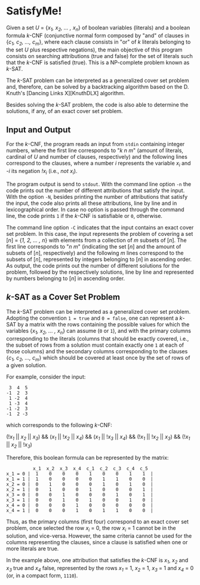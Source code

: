 # SatisfyMe! #

Given a set *U* = {*x<sub>1</sub>, x<sub>2</sub>, ... , x<sub>n</sub>*} of boolean variables (literals) and a boolean formula *k*-CNF (conjunctive normal form composed by "and" of clauses in {*c<sub>1</sub>, c<sub>2</sub>, ..., c<sub>m</sub>*}, where each clause consists in "or" of *k* literals belonging to the set *U* plus respective negations), the main objective of this program consists on searching attributions (true and false) for the set of literals such that the *k*-CNF is satisfied (true).
This is a NP-complete problem known as *k*-SAT.

The *k*-SAT problem can be interpreted as a generalized cover set problem and, therefore, can be solved by a backtracking algorithm based on the D. Knuth's [Dancing Links X][KnuthDLX] algorithm.

Besides solving the *k*-SAT problem, the code is also able to determine the solutions, if any, of an exact cover set problem.

## Input and Output ##

For the *k*-CNF, the program reads an input from `stdin` containing integer numbers, where the first line corresponds to "*k n m*" (amount of literals, cardinal of *U* and number of clauses, respectively) and the following lines correspond to the clauses, where a number *i* represents the variable *x<sub>i</sub>* and *-i* its negation *!x<sub>i</sub>* (i.e., *not x<sub>i</sub>*).

The program output is send to `stdout`.
With the command line option `-n` the code prints out the number of different attributions that satisfy the input.
With the option `-N`, besides printing the number of attributions that satisfy the input, the code also prints all these attributions, line by line and in lexicographical order.
In case no option is passed through the command line, the code prints `1` if the *k*-CNF is satisfiable or `0`, otherwise.

The command line option `-C` indicates that the input contains an exact cover set problem.
In this case, the input represents the problem of covering a set [*n*] = {*1, 2, ... , n*} with elements from a collection of *m* subsets of [*n*].
The first line corresponds to "*n m*" (indicating the set [*n*] and the amount of subsets of [*n*], respectively) and the following *m* lines correspond to the subsets of [*n*], represented by integers belonging to [*n*] in ascending order.
As output, the code prints out the number of different solutions for the problem, followed by the respectively solutions, line by line and represented by numbers belonging to [*n*] in ascending order.

## *k*-SAT as a Cover Set Problem ##

The *k*-SAT problem can be interpreted as a generalized cover set problem.
Adopting the convention `1 = true` and `0 = false`, one can represent a *k*-SAT by a matrix with the rows containing the possible values for which the variables {*x<sub>1</sub>, x<sub>2</sub>, ... , x<sub>n</sub>*} can assume (`0` or `1`), and with the primary columns corresponding to the literals (columns that should be exactly covered, i.e., the subset of rows from a solution must contain exactly one `1` at each of those columns) and the secondary columns corresponding to the clauses {*c<sub>1</sub>, c<sub>2</sub>, ..., c<sub>m</sub>*} which should be covered at least once by the set of rows of a given solution.

For example, consider the input:

     3  4  5
    -1  2  3
     1 -2  4
     1 -3  4
    -1 -2  3
    -1  2 -3

which corresponds to the following *k*-CNF:

(!*x<sub>1</sub>* || *x<sub>2</sub>* || *x<sub>3</sub>*) && (*x<sub>1</sub>* || !*x<sub>2</sub>* || *x<sub>4</sub>*) && (*x<sub>1</sub>* || !*x<sub>3</sub>* || *x<sub>4</sub>*) && (!*x<sub>1</sub>* || !*x<sub>2</sub>* || *x<sub>3</sub>*) && (!*x<sub>1</sub>* || *x<sub>2</sub>* || !*x<sub>3</sub>*)

Therefore, this boolean formula can be represented by the matrix:

              x_1  x_2  x_3  x_4  c_1  c_2  c_3  c_4  c_5
    x_1 = 0 |  1    0    0    0    1    0    0    1    1  |
    x_1 = 1 |  1    0    0    0    0    1    1    0    0  |
    x_2 = 0 |  0    1    0    0    0    1    0    1    0  |
    x_2 = 1 |  0    1    0    0    1    0    0    0    1  |
    x_3 = 0 |  0    0    1    0    0    0    1    0    1  |
    x_3 = 1 |  0    0    1    0    1    0    0    1    0  |
    x_4 = 0 |  0    0    0    1    0    0    0    0    0  |
    x_4 = 1 |  0    0    0    1    0    1    1    0    0  |

Thus, as the primary columns (first four) correspond to an exact cover set problem, once selected the row *x<sub>i</sub>* = 0, the row *x<sub>i</sub>* = 1 cannot be in the solution, and vice-versa.
However, the same criteria cannot be used for the columns representing the clauses, since a clause is satisfied when one or more literals are true.

In the example above, one attribution that satisfies the *k*-CNF is *x<sub>1</sub>*, *x<sub>2</sub>* and *x<sub>3</sub>* true and *x<sub>4</sub>* false, represented by the rows *x<sub>1</sub>* = 1, *x<sub>2</sub>* = 1, *x<sub>3</sub>* = 1 and *x<sub>4</sub>* = 0 (or, in a compact form, `1110`).

<!---
Links to external and internal sites.
-->
[KunthDLX]: https://arxiv.org/abs/cs/0011047v1
